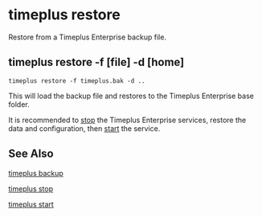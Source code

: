 # timeplus restore

Restore from a Timeplus Enterprise backup file.

## timeplus restore -f [file] -d [home]

```
timeplus restore -f timeplus.bak -d ..
```

This will load the backup file and restores to the Timeplus Enterprise base folder.

It is recommended to [stop](/cli-stop) the Timeplus Enterprise services, restore the data and configuration, then [start](/cli-start) the service.

## See Also

[timeplus backup](/cli-backup)

[timeplus stop](/cli-stop)

[timeplus start](/cli-start)
